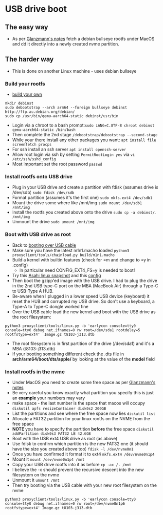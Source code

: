# USB drive boot
## The easy way
* As per [Glanzmann's notes](https://tg.st/u/asahi.txt) fetch a debian bullseye rootfs under MacOS and dd it directly into a newly created nvme partition. 
## The harder way
 * This is done on another Linux machine - uses debian bullseye
### Build your rootfs
* [build your own](https://www.debian.org/releases/stretch/arm64/apds03.html.en)
```
mkdir debinst
sudo debootstrap --arch arm64 --foreign bullseye debinst http://ftp.au.debian.org/debian/
sudo cp /usr/bin/qemu-aarch64-static debinst/usr/bin
```
  * Login via a chroot to a bash prompt:`sudo LANG=C.UTF-8 chroot debinst qemu-aarch64-static /bin/bash`
  * Then complete the 2nd stage `/debootstrap/debootstrap --second-stage`
  * While your there install any other packages you want: `apt install file screenfetch procps`
  * For ssh install an ssh server `apt install openssh-server`
  * Allow root login via ssh by setting `PermitRootLogin yes` via `vi /etc/ssh/sshd_config`
  * Most important set the root password `passwd`
### Install rootfs onto USB drive
  * Plug in your USB drive and create a partition with fdisk (assumes drive is /dev/sdb) `sudo fdisk /dev/sdb`
  * Format partition (assumes it's the first one) `sudo mkfs.ext4 /dev/sdb1`
  * Mount the drive some where like /mnt/img `sudo mount /dev/sdb1 /mnt/img`
  * Install the rootfs you created above onto the drive `sudo cp -a debinst/. /mnt/img`
  * Unmount the drive `sudo umount /mnt/img`
### Boot with USB drive as root
  * Back to [booting over USB cable](linux-bringup.md#running-linux-via-usb-cable)
  * Make sure you have the latest m1n1.macho loaded `python3 proxyclient/tools/chainload.py build/m1n1.macho`
  * Build a kernel with builtin features (check for =m and change to =y in .config)
    * In particular need CONFIG_EXT4_FS=y is needed to boot!
  * Try this [Asahi linux snapshot](https://github.com/amworsley/AsahiLinux/tree/asahi-kbd) and this [config](https://raw.githubusercontent.com/amworsley/asahi-wiki/main/images/config-keyboard+nvme)
  * Then boot the gzipp'ed image with the USB drive. I had to plug the drive in the 2nd USB type-C port on the MBA (MacBook Air) through a Type-C to USB-Type A HUB. 
  * Be-aware when I plugged in a lower speed USB device (keyboard) it reset the HUB and corrupted my USB drive. So don't use a keyboard, a Type-A to Type-C dongle worked fine
  * Over the USB cable load the new kernel and boot with the USB drive as the root filesystem:
```
python3 proxyclient/tools/linux.py -b 'earlycon console=tty0  console=tty0 debug net.ifnames=0 rw root=/dev/sda1 rootdelay=5 rootfstype=ext4'  Image.gz t8103-j313.dtb
```
  * The root filesystem is in first partition of the drive (/dev/sda1) and it's a MBA (t8103-j313.dtb)
  * If your booting something different check the .dts file in **arch/arm64/boot/dts/apple/** by looking at the value of the **model** field
### Install rootfs in the nvme
 * Under MacOS you need to create some free space as per [Glanzmann's notes](https://tg.st/u/asahi.txt) 
 * Be very careful you know exactly what partition you specify this is just an  **example** your numbers may vary
 * make space - the last number is the space that macos will occupy `diskutil apfs resizeContainer disk0s2 200GB`
 * List the partitions and see where the free space now lies `diskutil list`
 * Allocate a FAT32 partition for your linux rootfs on the NVME from the free space
 * **NOTE** you have to specify the partition **before** the free space `diskutil addPartition disk0s3 FAT32 LB 42.6GB`
 * Boot with the USB ext4 USB drive as root (as above)
 * Use fdisk to confirm which partition is the new FAT32 one (it should have the size you created above too) `fdisk -l /dev/nvme0n1`
 * Once you have confirmed it format it to ext4 `mkfs.ext4 /dev/nvme0n1p4`
 * Mount it `mount /dev/nvme0n1p4 /mnt`
 * Copy your USB drive rootfs into it as before `cp -ax /. /mnt`
 * I believe the -x should prevent the recursive descent into the new filesystem on the nvme
 * Unmount it `umount /mnt`
 * Then try booting via the USB cable with your new root filesystem on the nvme
```
python3 proxyclient/tools/linux.py -b 'earlycon console=tty0  console=tty0 debug net.ifnames=0 rw root=/dev/nvme0n1p6 rootfstype=ext4' Image.gz t8103-j313.dtb
